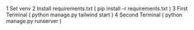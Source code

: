 1 Set venv
2 Install requirements.txt ( pip install -r requirements.txt )
3 First Terminal ( python manage.py tailwind start )
4 Second Terminal ( python manage.py runserver )
